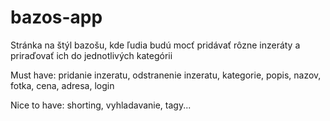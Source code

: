 # bazos-app

Stránka na štýl bazošu, kde ľudia budú mocť pridávať rôzne inzeráty a priraďovať ich do jednotlivých kategórii

Must have: pridanie inzeratu, odstranenie inzeratu, kategorie, popis, nazov, fotka, cena, adresa, login

Nice to have: shorting, vyhladavanie, tagy...
